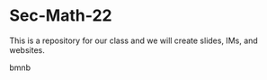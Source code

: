 # Sec-Math-22

This is a repository for our class and we will create slides, IMs, and websites.

bmnb
